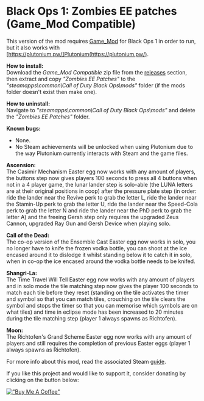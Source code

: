 # Black Ops 1: Zombies EE patches (Game_Mod Compatible)

This version of the mod requires [Game_Mod](https://github.com/Nukem9/LinkerMod/releases/tag/v1.3.2) for Black Ops 1 in order to run, but it also works with [https://plutonium.pw/]Plutonium(https://plutonium.pw/).

**How to install:**</br>
Download the _Game_Mod Compatible_ zip file from the [releases](https://github.com/ReubenUKGB/black-ops-one-zombies-ee-patches/releases) section, then extract and copy _"Zombies EE Patches"_ to the _"steamapps\common\Call of Duty Black Ops\mods"_ folder (if the mods folder doesn't exist then make one).

**How to uninstall:**</br>
Navigate to _"steamapps\common\Call of Duty Black Ops\mods"_ and delete the _"Zombies EE Patches"_ folder.

**Known bugs:**
- None.
- No Steam achievements will be unlocked when using Plutonium due to the way Plutonium currently interacts with Steam and the game files.

**Ascension:**</br>
The Casimir Mechanism Easter egg now works with any amount of players, the buttons step now gives players 100 seconds to press all 4 buttons when not in a 4 player game, the lunar lander step is solo-able (the LUNA letters are at their original positions in coop) after the pressure plate step (in order: ride the lander near the Revive perk to grab the letter L, ride the lander near the Stamin-Up perk to grab the letter U, ride the lander near the Speed-Cola perk to grab the letter N and ride the lander near the PhD perk to grab the letter A) and the freeing Gersh step only requires the upgraded Zeus Cannon, upgraded Ray Gun and Gersh Device when playing solo.

**Call of the Dead:**</br>
The co-op version of the Ensemble Cast Easter egg now works in solo, you no longer have to knife the frozen vodka bottle, you can shoot at the ice encased around it to dislodge it whilst standing below it to catch it in solo, when in co-op the ice encased around the vodka bottle needs to be knifed.

**Shangri-La:**</br>
The Time Travel Will Tell Easter egg now works with any amount of players and in solo mode the tile matching step now gives the player 100 seconds to match each tile before they reset (standing on the tile activates the timer and symbol so that you can match tiles, crouching on the tile clears the symbol and stops the timer so that you can memorise which symbols are on what tiles) and time in eclipse mode has been increased to 20 minutes during the tile matching step (player 1 always spawns as Richtofen).

**Moon:**</br>
The Richtofen's Grand Scheme Easter egg now works with any amount of players and still requires the completion of previous Easter eggs (player 1 always spawns as Richtofen).

For more info about this mod, read the associated Steam [guide](https://steamcommunity.com/sharedfiles/filedetails/?id=3041320930).

If you like this project and would like to support it, consider donating by clicking on the button below:

[!["Buy Me A Coffee"](https://www.buymeacoffee.com/assets/img/custom_images/orange_img.png)](https://www.buymeacoffee.com/reubenukgb)
